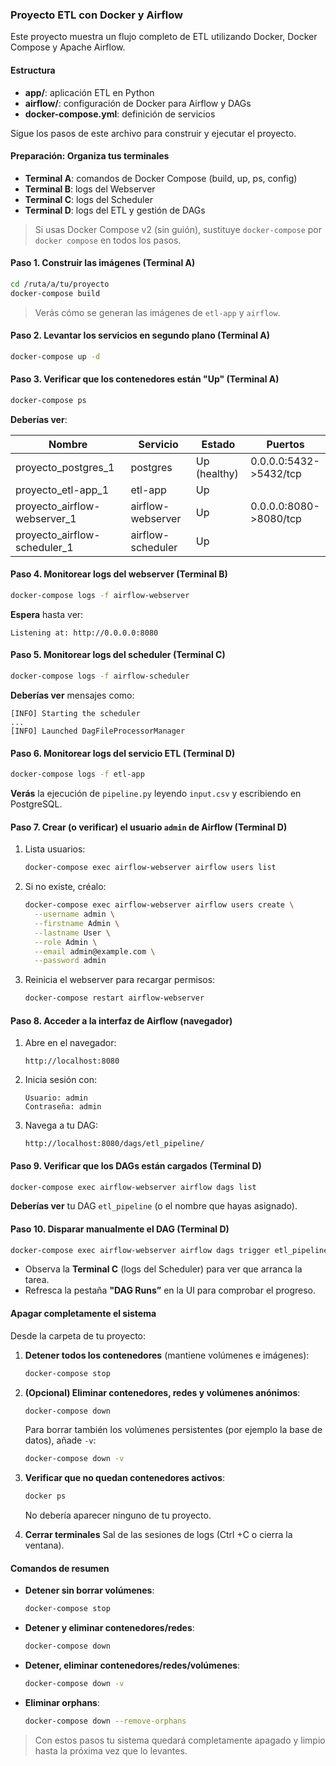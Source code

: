 ### Proyecto ETL con Docker y Airflow

Este proyecto muestra un flujo completo de ETL utilizando Docker, Docker Compose y Apache Airflow.

#### Estructura

* **app/**: aplicación ETL en Python
* **airflow/**: configuración de Docker para Airflow y DAGs
* **docker-compose.yml**: definición de servicios

Sigue los pasos de este archivo para construir y ejecutar el proyecto.

#### Preparación: Organiza tus terminales

* **Terminal A**: comandos de Docker Compose (build, up, ps, config)
* **Terminal B**: logs del Webserver
* **Terminal C**: logs del Scheduler
* **Terminal D**: logs del ETL y gestión de DAGs

> Si usas Docker Compose v2 (sin guión), sustituye `docker-compose` por `docker compose` en todos los pasos.


#### Paso 1. Construir las imágenes (Terminal A)

```bash
cd /ruta/a/tu/proyecto
docker-compose build
```

> Verás cómo se generan las imágenes de `etl-app` y `airflow`.


#### Paso 2. Levantar los servicios en segundo plano (Terminal A)

```bash
docker-compose up -d
```

#### Paso 3. Verificar que los contenedores están "Up" (Terminal A)

```bash
docker-compose ps
```

**Deberías ver**:

| Nombre                         | Servicio          | Estado       | Puertos               |
| ------------------------------ | ----------------- | ------------ | --------------------- |
| proyecto\_postgres\_1          | postgres          | Up (healthy) | 0.0.0.0:5432->5432/tcp |
| proyecto\_etl-app\_1           | etl-app           | Up           |                       |
| proyecto\_airflow-webserver\_1 | airflow-webserver | Up           | 0.0.0.0:8080->8080/tcp |
| proyecto\_airflow-scheduler\_1 | airflow-scheduler | Up           |                       |


#### Paso 4. Monitorear logs del webserver (Terminal B)

```bash
docker-compose logs -f airflow-webserver
```

**Espera** hasta ver:

```
Listening at: http://0.0.0.0:8080
```

#### Paso 5. Monitorear logs del scheduler (Terminal C)

```bash
docker-compose logs -f airflow-scheduler
```

**Deberías ver** mensajes como:

```
[INFO] Starting the scheduler
...
[INFO] Launched DagFileProcessorManager
```

#### Paso 6. Monitorear logs del servicio ETL (Terminal D)

```bash
docker-compose logs -f etl-app
```

**Verás** la ejecución de `pipeline.py` leyendo `input.csv` y escribiendo en PostgreSQL.

#### Paso 7. Crear (o verificar) el usuario `admin` de Airflow (Terminal D)

1. Lista usuarios:

   ```bash
   docker-compose exec airflow-webserver airflow users list
   ```
2. Si no existe, créalo:

   ```bash
   docker-compose exec airflow-webserver airflow users create \
     --username admin \
     --firstname Admin \
     --lastname User \
     --role Admin \
     --email admin@example.com \
     --password admin
   ```
3. Reinicia el webserver para recargar permisos:

   ```bash
   docker-compose restart airflow-webserver
   ```

#### Paso 8. Acceder a la interfaz de Airflow (navegador)

1. Abre en el navegador:

   ```
   http://localhost:8080
   ```
2. Inicia sesión con:

   ```
   Usuario: admin
   Contraseña: admin
   ```
3. Navega a tu DAG:

   ```
   http://localhost:8080/dags/etl_pipeline/
   ```

#### Paso 9. Verificar que los DAGs están cargados (Terminal D)

```bash
docker-compose exec airflow-webserver airflow dags list
```

**Deberías ver** tu DAG `etl_pipeline` (o el nombre que hayas asignado).

#### Paso 10. Disparar manualmente el DAG (Terminal D)

```bash
docker-compose exec airflow-webserver airflow dags trigger etl_pipeline
```

* Observa la **Terminal C** (logs del Scheduler) para ver que arranca la tarea.
* Refresca la pestaña **"DAG Runs”** en la UI para comprobar el progreso.


#### Apagar completamente el sistema

Desde la carpeta de tu proyecto:

1. **Detener todos los contenedores** (mantiene volúmenes e imágenes):

   ```bash
   docker-compose stop
   ```
2. **(Opcional) Eliminar contenedores, redes y volúmenes anónimos**:

   ```bash
   docker-compose down
   ```

   Para borrar también los volúmenes persistentes (por ejemplo la base de datos), añade `-v`:

   ```bash
   docker-compose down -v
   ```
3. **Verificar que no quedan contenedores activos**:

   ```bash
   docker ps
   ```

   No debería aparecer ninguno de tu proyecto.
4. **Cerrar terminales**
   Sal de las sesiones de logs (Ctrl +C o cierra la ventana).


#### Comandos de resumen

* **Detener sin borrar volúmenes**:

  ```bash
  docker-compose stop
  ```
* **Detener y eliminar contenedores/redes**:

  ```bash
  docker-compose down
  ```
* **Detener, eliminar contenedores/redes/volúmenes**:

  ```bash
  docker-compose down -v
  ```
* **Eliminar orphans**:

  ```bash
  docker-compose down --remove-orphans
  ```

>Con estos pasos tu sistema quedará completamente apagado y limpio hasta la próxima vez que lo levantes.

